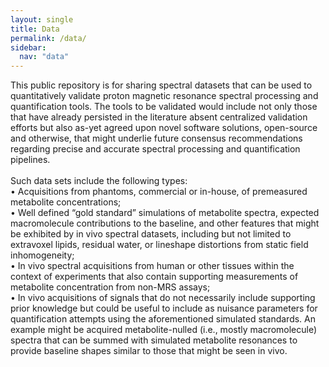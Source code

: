 ```yaml
---
layout: single
title: Data
permalink: /data/
sidebar:
  nav: "data"
---
```


This public repository is for sharing spectral datasets that can be used to quantitatively validate proton magnetic resonance spectral processing and quantification tools. The tools to be validated would include not only those that have already persisted in the literature absent centralized validation efforts but also as-yet agreed upon novel software solutions, open-source and otherwise, that might underlie future consensus recommendations regarding precise and accurate spectral processing and quantification pipelines. <br />
<br />
Such data sets include the following types:<br />
• Acquisitions from phantoms, commercial or in-house, of premeasured metabolite concentrations; <br />
• Well defined “gold standard” simulations of metabolite spectra, expected macromolecule 
contributions to the baseline, and other features that might be exhibited by in vivo spectral 
datasets, including but not limited to extravoxel lipids, residual water, or lineshape distortions 
from static field inhomogeneity;<br />
• In vivo spectral acquisitions from human or other tissues within the context of experiments that 
also contain supporting measurements of metabolite concentration from non-MRS assays; <br />
• In vivo acquisitions of signals that do not necessarily include supporting prior knowledge but 
could be useful to include as nuisance parameters for quantification attempts using the 
aforementioned simulated standards. An example might be acquired metabolite-nulled (i.e., 
mostly macromolecule) spectra that can be summed with simulated metabolite resonances to 
provide baseline shapes similar to those that might be seen in vivo.<br />